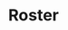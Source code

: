 ---
layout: page
title: Roster
weight: 1
redirect_to:
  - https://wowaudit.com/sheet/us/proudmoore/great-moments-in-history/main
permalink: roster/
---